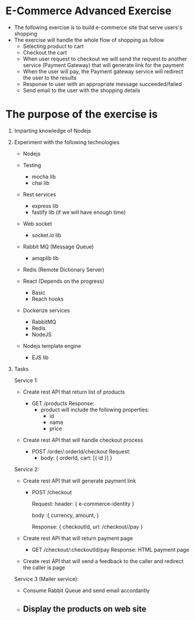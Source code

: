# E-Commerce Advanced Exercise

-   The following exercise is to build e-commerce site that serve users's shopping
-   The exercise will handle the whole flow of shopping as follow
    -   Selecting product to cart
    -   Checkout the cart
    -   When user request to checkout we will send the request to another service (Payment Gateway) that will generate link for the payment
    -   When the user will pay, the Payment gateway service will redirect the user to the results
    -   Response to user with an appropriate message succeeded/failed
    -   Send email to the user with the shopping details

# The purpose of the exercise is

1.  Imparting knowledge of Nodejs
2.  Experiment with the following technologies

    -   Nodejs
    -   Testing

        -   mocha lib
        -   chai lib

    -   Rest services

        -   express lib
        -   fastify lib (if we will have enough time)

    -   Web socket

        -   socket.io lib

    -   Rabbit MQ (Message Queue)

        -   amqplib lib

    -   Redis (Remote Dictionary Server)

    -   React (Depends on the progress)

        -   Basic
        -   Reach hooks

    -   Dockerize services
        -   RabbitMQ
        -   Redis
        -   NodeJS
    -   Nodejs template engine
        -   EJS lib

3.  Tasks

    Service 1:

    -   Create rest API that return list of products

        -   GET /products
            Response:
            -   product will include the following properties:
                -   id
                -   name
                -   price

    -   Create rest API that will handle checkout process

        -   POST /order/:orderId/checkout
            Request:
            -   body: {
                orderId,
                cart: [{ id }]
                }

    Service 2:

    -   Create rest API that will generate payment link

        -   POST /checkout

            Request:
            header: {
            e-commerce-identity
            }

            body :{
            currency,
            amount,
            }

            Response: {
            checkoutId,
            url: /checkout/<checkoutId>/pay
            }

    -   Create rest API that will return payment page

        -   GET /checkout/:checkoutId/pay
            Response: HTML payment page

    -   Create rest API that will send a feedback to the caller and redirect the caller is page

    Service 3 (Mailer service):

    -   Consume Rabbit Queue and send email accordantly

    -   ## Display the products on web site
